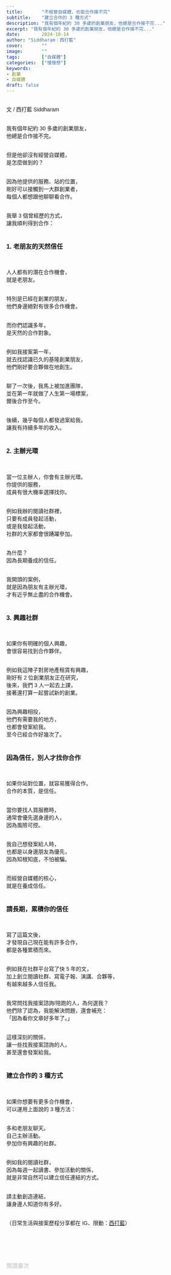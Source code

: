 ```yaml
---
title:       "不經營自媒體，也能合作接不完"
subtitle:    "建立合作的 3 種方式"
description: "我有個年紀約 30 多歲的創業朋友，他總是合作接不完..."
excerpt: "我有個年紀約 30 多歲的創業朋友，他總是合作接不完..."
date:        2024-10-14
author: "Siddharam｜西打藍"
cover:       ""
image:       ""
tags:        ["自媒體"]
categories:  ["慢慢想"]
keywords:
- 創業
- 自媒體
draft: false
---
```


<article style="font-family: 'Noto Sans TC', '微軟正黑體', sans-serif; font-weight: 300;">

<br>文 / 西打藍 Siddharam<br><br>

我有個年紀約 30 多歲的創業朋友，<br>
他總是合作接不完。<br><br>

但是他卻沒有經營自媒體，<br>
是怎麼做到的？<br><br>

因為他提供的服務、站的位置，<br>
剛好可以接觸到一大群創業者，<br>
每個人都想跟他聊聊看合作。<br><br>

我舉 3 個曾經歷的方式，<br>
讓我順利得到合作：<br><br>



<h3 class="article-h1-color">1. 老朋友的天然信任</h3><br>

人人都有的潛在合作機會，<br>
就是老朋友。<br><br>

特別是已經在創業的朋友，<br>
他們身邊絕對有很多合作機會。<br><br>

而你們認識多年，<br>
是天然的合作對象。<br><br>

例如我接案第一年，<br>
就去找認識已久的基隆創業朋友，<br>
他們剛好要合夥做在地創生。<br><br>

聊了一次後，我馬上被加進團隊，<br>
並在第一年就做了人生第一場標案，<br>
爾後合作至今。<br><br>

後續，幾乎每個人都發過案給我，<br>
讓我有持續多年的收入。<br><br>



<h3 class="article-h1-color">2. 主辦光環</h3><br>

當一位主辦人，你會有主辦光環。<br>
你提供的服務，<br>
成員有很大機率選擇找你。<br><br>

例如我辦的閱讀社群裡，<br>
只要有成員發起活動，<br>
或是我發起活動，<br>
社群的大家都會很踴躍參加。<br><br>

為什麼？<br>
因為長期養成的信任。<br><br>

我開頭的案例，<br>
就是因為朋友有主辦光環，<br>
才有近乎無止盡的合作機會。<br><br>


<h3 class="article-h1-color">3. 興趣社群</h3><br>

如果你有明確的個人興趣，<br>
會很容易找到合作夥伴。<br><br>

例如我這陣子對房地產租賃有興趣，<br>
剛好有 2 位創業朋友正在研究，<br>
後來，我們 3 人一起去上課，<br>
接著還打算一起嘗試新的創業。<br><br>

因為興趣相投，<br>
他們有需要我的地方，<br>
也都會發案給我。<br>
至今已經合作好幾次了。<br><br>


<h3 class="article-h1-color">因為信任，別人才找你合作</h3><br>

如果你站對位置，就容易獲得合作。<br>
合作的本質，是信任。<br><br>

當你要找人買服務時，<br>
通常會優先選身邊的人，<br>
因為風險可控。<br><br>

我自己想發案給人時，<br>
也都是以身邊朋友為優先，<br>
因為知根知底，不怕被騙。<br><br>

而經營自媒體的核心，<br>
就是在養成信任。<br><br>



<h3 class="article-h1-color">請長期，累積你的信任</h3><br>

寫了這篇文後，<br>
才發現自己現在能有許多合作，<br>
都是各種累積而來。<br><br>

例如我在社群平台寫了快 5 年的文，<br>
加上創立閱讀社群、寫電子報、演講、合夥等，<br>
有越來越多人信任我。<br><br>

我常問找我接案諮詢/陪跑的人，為何選我？<br>
他們除了認為，我能解決問題，還會補充：<br>
「因為看你文章好多年了。」<br><br>

這樣深刻的關係，<br>
讓一些找我接案諮詢的人，<br>
甚至還會發案給我。<br><br>



<h3 class="article-h1-color">建立合作的 3 種方式</h3><br>

如果你想要有更多合作機會，<br>
可以運用上面說的 3 種方法：<br><br>

多和老朋友聊天。<br>
自己主辦活動。<br>
參加你有興趣的社群。<br><br>

例如我的閱讀社群，<br>
因為每週一起讀書、參加活動的關係，<br>
就是非常自然可以建立信任連結的方式。<br><br>

請主動創造連結，<br>
讓身邊人知道你有多好。<br><br>


<!-- 
<!-- 案例 > 證明案例 > 壞處 > 怎麼改變（列步驟） > 結語總結金句 -->


（日常生活與接案歷程分享都在 IG、限動：<a href="https://www.instagram.com/sidd.blue/" target="_blank">西打藍</a>）<br><br>

<!-- <h3 class="article-h1-color"></h3><br> -->





<br><br><br>

</article>

<div style="color: #bfbfbf; font-size: 15px;" id="busuanzi_container_page_pv">
  閱讀量<span id="busuanzi_value_page_pv"></span>次
</div>

<script src="../../js/post.js"></script>
